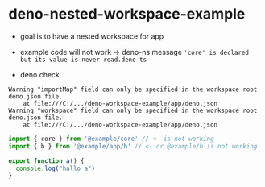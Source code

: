 # deno-nested-workspace-example

- goal is to have a nested workspace for app 
- example code will not work -> deno-ns message `'core' is declared but its value is never read.deno-ts`

- deno check 
```
Warning "importMap" field can only be specified in the workspace root deno.json file.
    at file:///C:/.../deno-workspace-example/app/deno.json
Warning "workspace" field can only be specified in the workspace root deno.json file.
    at file:///C:/.../deno-workspace-example/app/deno.json
```

```ts
import { core } from '@example/core' // <- is not working
import { b } from '@example/app/b' // <- or @example/b is not working

export function a() {
  console.log("hallo a")
}
```